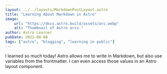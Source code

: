 ```yaml
---
layout: ../../layouts/MarkdownPostLayout.astro
title: "Learning About Markdown in Astro"
image: 
    url: "https://docs.astro.build/assets/arc.webp"
    alt: "Thumbnail of Astro arcs."
author: Astro Learner
pubDate: 2022-08-08
tags: ["astro", "blogging", "learning in public"]
---
```

I learned so much today! Astro allows me to write in Markdown, but also use variables from the frontmatter. I can even access those values in an Astro layout component.
